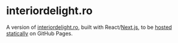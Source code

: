 # interiordelight.ro

A version of [interiordelight.ro](http://www.interiordelight.ro), built with React/[Next.js](https://github.com/zeit/next.js/), to be [hosted statically](https://github.com/zeit/next.js/wiki/Deploying-a-Next.js-app-into-GitHub-Pages) on GitHub Pages.
